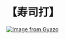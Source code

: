 # 【寿司打】 #

[![Image from Gyazo](https://i.gyazo.com/1b99dc307b0d260357a97bb5080f4c28.jpg)](https://gyazo.com/1b99dc307b0d260357a97bb5080f4c28)
